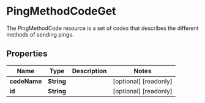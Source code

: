

# PingMethodCodeGet

The PingMethodCode resource is a set of codes that describes the different methods of sending pings.

## Properties

| Name | Type | Description | Notes |
|------------ | ------------- | ------------- | -------------|
|**codeName** | **String** |  |  [optional] [readonly] |
|**id** | **String** |  |  [optional] [readonly] |



